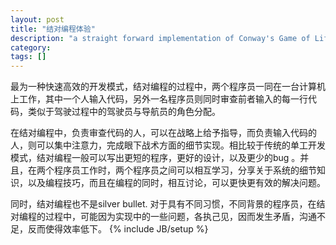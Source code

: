 ```yaml
---
layout: post
title: "结对编程体验"
description: "a straight forward implementation of Conway's Game of Life in JavaScript"
category: 
tags: []
---
```

最为一种快速高效的开发模式，结对编程的过程中，两个程序员一同在一台计算机上工作，其中一个人输入代码，另外一名程序员则同时审查前者输入的每一行代码，类似于驾驶过程中的驾驶员与导航员的角色分配。

在结对编程中，负责审查代码的人，可以在战略上给予指导，而负责输入代码的人，则可以集中注意力，完成眼下战术方面的细节实现。相比较于传统的单工开发模式，结对编程一般可以写出更短的程序，更好的设计，以及更少的bug 。并且，在两个程序员工作时，两个程序员之间可以相互学习，分享关于系统的细节知识，以及编程技巧，而且在编程的同时，相互讨论，可以更快更有效的解决问题。

同时，结对编程也不是silver bullet. 对于具有不同习惯，不同背景的程序员，在结对编程的过程中，可能因为实现中的一些问题，各执己见，因而发生矛盾，沟通不足，反而使得效率低下。
{% include JB/setup %}
